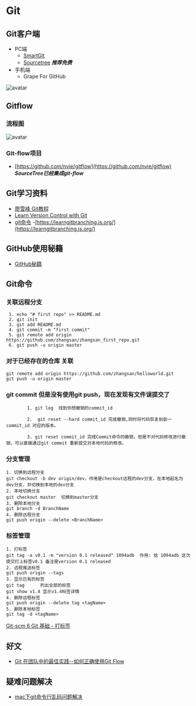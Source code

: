 # Git


## Git客户端
- PC端
  - [SmartGit](https://www.syntevo.com/smartgit/) 
  - [Sourcetree](https://cn.atlassian.com/software/sourcetree)   ***推荐免费***
- 手机端 
  - Grape For GitHub


![avatar](https://github.com/sanwancoder/it_study_lib/blob/master/images/GrapeForGitHub.png?raw=true)



## Gitflow

### 流程图

![avatar](https://github.com/sanwancoder/it_study_lib/blob/master/images/git-flow-nvie.png?raw=true)


### Git-flow项目

- [https://github.com/nvie/gitflow](https://github.com/nvie/gitflow) ***SourceTree已经集成git-flow***


## Git学习资料

- [廖雪峰 Git教程](https://www.liaoxuefeng.com/wiki/896043488029600)
- [Learn Version Control with Git](https://www.git-tower.com/learn/git/ebook/cn/command-line/introduction#start)
- [git命令](https://git-scm.com/docs)
-[https://learngitbranching.js.org/](https://learngitbranching.js.org/)

## GitHub使用秘籍
  - [GitHub秘籍](https://github.com/tiimgreen/github-cheat-sheet/blob/master/README.zh-cn.md) 




## Git命令

### 关联远程分支
```
 1. echo "# first repo" >> README.md
 2. git init
 3. git add README.md
 4. git commit -m "first commit"
 5. git remote add origin https://github.com/zhangsan/zhangsan_first_repo.git
 6. git push -u origin master
```
### 对于已经存在的仓库 关联
```
git remote add origin https://github.com/zhangsan/helloworld.git
git push -u origin master
```

### git commit 但是没有使用git push，现在发现有文件误提交了
```
        1. git log  找到你想撤销的commit_id

        2.  git reset --hard commit_id 完成撤销,同时将代码恢复到前一commit_id 对应的版本。

        3. git reset commit_id 完成Commit命令的撤销，但是不对代码修改进行撤销，可以直接通过git commit 重新提交对本地代码的修改。
```
### 分支管理
```
1. 切换到远程分支
git checkout -b dev origin/dev，作用是checkout远程的dev分支，在本地起名为dev分支，并切换到本地的dev分支
2. 本地切换分支
git checkout master  切换到master分支
3. 删除本地分支
git branch -d BranchName
4. 删除远程分支
git push origin --delete <BranchName>
```

### 标签管理
```
1. 打标签
git tag -a v0.1 -m "version 0.1 released" 1094adb  作用: 给 1094adb 这次提交打上标签v0.1 备注是version 0.1 released
2. 远程推送标签
git push origin --tags
3. 显示已有的标签
git tag      列出全部的标签
git show v1.4 显示v1.4标签详情
4. 删除远程标签
git push origin --delete tag <tagName>
5. 删除本地标签
git tag -d <tagName>

```
[Git-scm 6 Git 基础 - 打标签](https://git-scm.com/book/zh/v1/Git-%E5%9F%BA%E7%A1%80-%E6%89%93%E6%A0%87%E7%AD%BE)

## 好文
- [Git 在团队中的最佳实践--如何正确使用Git Flow](https://www.cnblogs.com/wish123/p/9785101.html)

## 疑难问题解决
  - [mac下git命令行乱码问题解决](https://blog.csdn.net/happycodefly/article/details/88385140)
  

  
